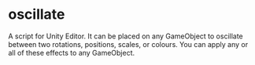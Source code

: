 # oscillate
A script for Unity Editor. It can be placed on any GameObject to oscillate between two rotations, positions, scales, or colours. You can apply any or all of these effects to any GameObject.

